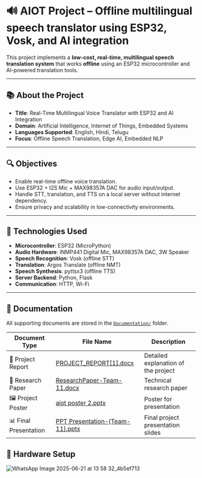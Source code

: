 
# 🔊 AIOT Project – Offline multilingual speech translator using ESP32, Vosk, and AI integration

This project implements a **low-cost, real-time, multilingual speech translation system** that works **offline** using an ESP32 microcontroller and AI-powered translation tools.

---

## 📚 About the Project

- **Title**: Real-Time Multilingual Voice Translator with ESP32 and AI Integration  
- **Domain**: Artificial Intelligence, Internet of Things, Embedded Systems  
- **Languages Supported**: English, Hindi, Telugu  
- **Focus**: Offline Speech Translation, Edge AI, Embedded NLP  

---

## 🔍 Objectives

- Enable real-time offline voice translation.
- Use ESP32 + I2S Mic + MAX98357A DAC for audio input/output.
- Handle STT, translation, and TTS on a local server without internet dependency.
- Ensure privacy and scalability in low-connectivity environments.

---

## 🧠 Technologies Used

- **Microcontroller**: ESP32 (MicroPython)
- **Audio Hardware**: INMP441 Digital Mic, MAX98357A DAC, 3W Speaker
- **Speech Recognition**: Vosk (offline STT)
- **Translation**: Argos Translate (offline NMT)
- **Speech Synthesis**: pyttsx3 (offline TTS)
- **Server Backend**: Python, Flask
- **Communication**: HTTP, Wi-Fi

---

## 📄 Documentation

All supporting documents are stored in the [`Documentation/`](./Documentation/) folder.

| Document Type          | File Name                                                                       | Description                         |
|------------------------|----------------------------------------------------------------------------------|-------------------------------------|
| 📘 Project Report       | [PROJECT_REPORT[1].docx](./Documentation/PROJECT_REPORT[1].docx)                 | Detailed explanation of the project |
| 📄 Research Paper       | [ResearchPaper-Team-11.docx](./Documentation/ResearchPaper-Team-11.docx)         | Technical research paper            |
| 🖼️ Project Poster       | [aiot poster 2.pptx](./Documentation/aiot%20poster%202.pptx)                     | Poster for presentation             |
| 📊 Final Presentation   | [PPT Presentation-(Team-11).pptx](./Documentation/PPT%20Presentation-(Team-11).pptx) | Final project presentation slides   |

## 🔌 Hardware Setup
![WhatsApp Image 2025-06-21 at 13 58 32_4b5ef713](https://github.com/user-attachments/assets/21991b89-627d-40d4-9688-4e84bf2a5bcf)



